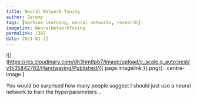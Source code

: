 ```yaml
---
title: Neural Network Tuning
author: Jeremy
tags: [machine learning, neural networks, research]
imagelink: NeuralNetworkTuning
permalink: /387
date: 2021-01-22
---
```


![](https://res.cloudinary.com/dh3hm8pb7/image/upload/c_scale,q_auto:best/v1535842782/Handwaving/Published/{{ page.imagelink }}.png){: .centre-image }

You would be surprised how many people suggest I should just use a neural network to train the hyperparameters...
